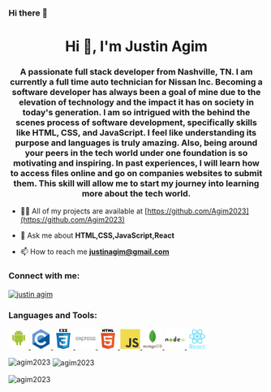 ### Hi there 👋

<h1 align="center">Hi 👋, I'm Justin Agim</h1>
<h3 align="center">A passionate full stack developer from Nashville, TN. I am currently a full time auto technician for Nissan Inc. Becoming a software developer has always been a goal of mine due to the elevation of technology and the impact it has on society in today's generation. I am so intrigued with the behind the scenes process of software development, specifically skills like HTML, CSS, and JavaScript. I feel like understanding its purpose and languages is truly amazing. Also, being around your peers in the tech world under one foundation is so motivating and inspiring. In past experiences, I will learn how to access files online and go on companies websites to submit them. This skill will allow me to start my journey into learning more about the tech world.</h3>

- 👨‍💻 All of my projects are available at [https://github.com/Agim2023](https://github.com/Agim2023)

- 💬 Ask me about **HTML,CSS,JavaScript,React**

- 📫 How to reach me **justinagim@gmail.com**

<h3 align="left">Connect with me:</h3>
<p align="left">
<a href="https://linkedin.com/in/justin agim" target="blank"><img align="center" src="https://raw.githubusercontent.com/rahuldkjain/github-profile-readme-generator/master/src/images/icons/Social/linked-in-alt.svg" alt="justin agim" height="30" width="40" /></a>
</p>

<h3 align="left">Languages and Tools:</h3>
<p align="left"> <a href="https://developer.android.com" target="_blank" rel="noreferrer"> <img src="https://raw.githubusercontent.com/devicons/devicon/master/icons/android/android-original-wordmark.svg" alt="android" width="40" height="40"/> </a> <a href="https://www.cprogramming.com/" target="_blank" rel="noreferrer"> <img src="https://raw.githubusercontent.com/devicons/devicon/master/icons/c/c-original.svg" alt="c" width="40" height="40"/> </a> <a href="https://www.w3schools.com/css/" target="_blank" rel="noreferrer"> <img src="https://raw.githubusercontent.com/devicons/devicon/master/icons/css3/css3-original-wordmark.svg" alt="css3" width="40" height="40"/> </a> <a href="https://expressjs.com" target="_blank" rel="noreferrer"> <img src="https://raw.githubusercontent.com/devicons/devicon/master/icons/express/express-original-wordmark.svg" alt="express" width="40" height="40"/> </a> <a href="https://www.w3.org/html/" target="_blank" rel="noreferrer"> <img src="https://raw.githubusercontent.com/devicons/devicon/master/icons/html5/html5-original-wordmark.svg" alt="html5" width="40" height="40"/> </a> <a href="https://developer.mozilla.org/en-US/docs/Web/JavaScript" target="_blank" rel="noreferrer"> <img src="https://raw.githubusercontent.com/devicons/devicon/master/icons/javascript/javascript-original.svg" alt="javascript" width="40" height="40"/> </a> <a href="https://www.mongodb.com/" target="_blank" rel="noreferrer"> <img src="https://raw.githubusercontent.com/devicons/devicon/master/icons/mongodb/mongodb-original-wordmark.svg" alt="mongodb" width="40" height="40"/> </a> <a href="https://nodejs.org" target="_blank" rel="noreferrer"> <img src="https://raw.githubusercontent.com/devicons/devicon/master/icons/nodejs/nodejs-original-wordmark.svg" alt="nodejs" width="40" height="40"/> </a> <a href="https://reactjs.org/" target="_blank" rel="noreferrer"> <img src="https://raw.githubusercontent.com/devicons/devicon/master/icons/react/react-original-wordmark.svg" alt="react" width="40" height="40"/> </a> </p>

<p><img align="left" src="https://github-readme-stats.vercel.app/api/top-langs?username=agim2023&show_icons=true&locale=en&layout=compact" alt="agim2023" /></p>

<p>&nbsp;<img align="center" src="https://github-readme-stats.vercel.app/api?username=agim2023&show_icons=true&locale=en" alt="agim2023" /></p>

<p><img align="center" src="https://github-readme-streak-stats.herokuapp.com/?user=agim2023&" alt="agim2023" /></p>
